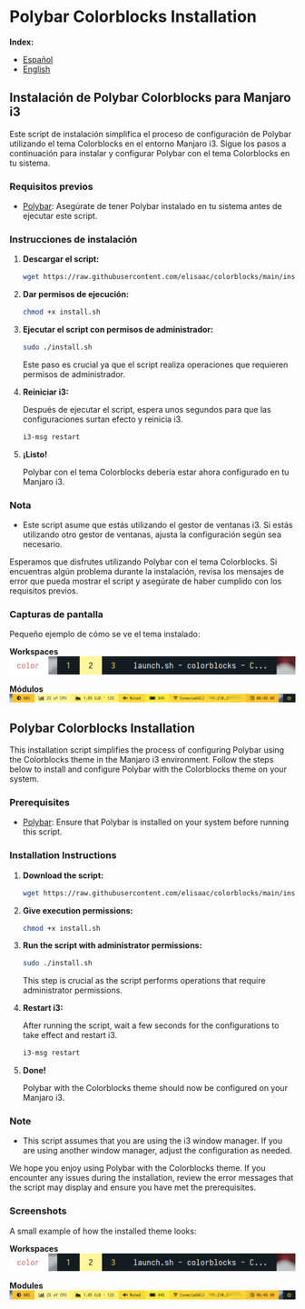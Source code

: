 # Polybar Colorblocks Installation

**Index:**
- [Español](#instalación-de-polybar-colorblocks-para-manjaro-i3)
- [English](#polybar-colorblocks-installation)

## Instalación de Polybar Colorblocks para Manjaro i3

Este script de instalación simplifica el proceso de configuración de Polybar utilizando el tema Colorblocks en el entorno Manjaro i3. Sigue los pasos a continuación para instalar y configurar Polybar con el tema Colorblocks en tu sistema.

### Requisitos previos
- [Polybar](https://github.com/polybar/polybar): Asegúrate de tener Polybar instalado en tu sistema antes de ejecutar este script.

### Instrucciones de instalación

1. **Descargar el script:**

    ```bash
    wget https://raw.githubusercontent.com/elisaac/colorblocks/main/install.sh
    ```

2. **Dar permisos de ejecución:**

    ```bash
    chmod +x install.sh
    ```

3. **Ejecutar el script con permisos de administrador:**

    ```bash
    sudo ./install.sh
    ```

    Este paso es crucial ya que el script realiza operaciones que requieren permisos de administrador.

4. **Reiniciar i3:**

    Después de ejecutar el script, espera unos segundos para que las configuraciones surtan efecto y reinicia i3.

    ```bash
    i3-msg restart
    ```

5. **¡Listo!**

    Polybar con el tema Colorblocks debería estar ahora configurado en tu Manjaro i3.

### Nota

- Este script asume que estás utilizando el gestor de ventanas i3. Si estás utilizando otro gestor de ventanas, ajusta la configuración según sea necesario.

Esperamos que disfrutes utilizando Polybar con el tema Colorblocks. Si encuentras algún problema durante la instalación, revisa los mensajes de error que pueda mostrar el script y asegúrate de haber cumplido con los requisitos previos.

### Capturas de pantalla

Pequeño ejemplo de cómo se ve el tema instalado:

**Workspaces**
![workspaces](./img1.png)

**Módulos** 
![Modules](./img.png)

## Polybar Colorblocks Installation

This installation script simplifies the process of configuring Polybar using the Colorblocks theme in the Manjaro i3 environment. Follow the steps below to install and configure Polybar with the Colorblocks theme on your system.

### Prerequisites
- [Polybar](https://github.com/polybar/polybar): Ensure that Polybar is installed on your system before running this script.

### Installation Instructions

1. **Download the script:**

    ```bash
    wget https://raw.githubusercontent.com/elisaac/colorblocks/main/install.sh
    ```

2. **Give execution permissions:**

    ```bash
    chmod +x install.sh
    ```

3. **Run the script with administrator permissions:**

    ```bash
    sudo ./install.sh
    ```

    This step is crucial as the script performs operations that require administrator permissions.

4. **Restart i3:**

    After running the script, wait a few seconds for the configurations to take effect and restart i3.

    ```bash
    i3-msg restart
    ```

5. **Done!**

    Polybar with the Colorblocks theme should now be configured on your Manjaro i3.

### Note

- This script assumes that you are using the i3 window manager. If you are using another window manager, adjust the configuration as needed.

We hope you enjoy using Polybar with the Colorblocks theme. If you encounter any issues during the installation, review the error messages that the script may display and ensure you have met the prerequisites.

### Screenshots

A small example of how the installed theme looks:

**Workspaces**
![workspaces](./img1.png)

**Modules**
![Modules](./img.png)